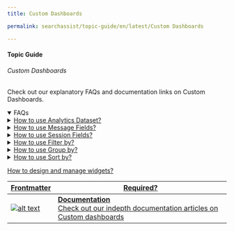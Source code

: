 ```yaml
---
title: Custom Dashboards

permalink: searchassist/topic-guide/en/latest/Custom Dashboards

---
```


#### Topic Guide
###### Custom Dashboards

 Check out our explanatory FAQs and documentation links on Custom Dashboards.

<details open>
  <summary>FAQs
  </summary>
 <a class="nested-accordian-link" target="_blank" href="https://developer.kore.ai/docs/bots/analyzing-your-bot/custom-dashboard/#Analytics">

  <details class="nested-details">
 
  <summary>How to use Analytics Dataset?
  </summary>

 
   Provides a listing of Success Intents, Failed Intents, Success Tasks and Failed Tasks associated with your bot. You can choose to view key fields like MetricType, Channel, UserId, etc. or any custom fields added against the metrics records.

   ###### Analytics Dataset Fields

   - metricType
   - taskName
   - userInput
   - isDeveloper
   - failureDetails
   - language
   - channel
   - sessionId
   - trainingStatus
   - pinStatus
   - matchType
   - userId
   - taskType

  </details>
 </a>


  <a class="nested-accordian-link" target="_blank" href="https://developer.kore.ai/docs/bots/analyzing-your-bot/custom-dashboard/#Messages">
 
  <details class="nested-details">
 
  <summary>How to use Message Fields?
  </summary>

 
   Provides bot and user messages of your bot. You can choose to view key fields UserId, Channel, etc. or any custom fields added against the messages..

   ###### Message Dataset Fields:

   - messageType
   - isDeveloper
   - messageId
   - userId
   - language
   - channel
   - sessionId

  </details>
 </a>


<a class="nested-accordian-link" target="_blank" href="https://developer.kore.ai/docs/bots/analyzing-your-bot/custom-dashboard/#Sessions">
 
  <details class="nested-details">
 
  <summary>How to use Session Fields?
  </summary>

 
   Provides a listing of conversation sessions associated with your bot. You can choose to view key fields like UserId, Channel, etc. or any custom fields added against the sessions.

   ###### Sessions Dataset Fields


   - userId
   - channel
   - language
   - date

  </details>
 </a>

 <a class="nested-accordian-link" target="_blank" href="https://developer.kore.ai/docs/bots/analyzing-your-bot/custom-dashboard/">
 
  <details class="nested-details">
 
  <summary>How to use Filter by?
  </summary>

 
   You can filter datasets by using any of the fields associated with the corresponding dataset. Examples: Use MetricType = 'SuccessTasks' for viewing only the details of tasks that are successfully executed. Use Channel = 'Facebook' for viewing only the conversations happened via Facebook channel

  </details>
 </a>


  <a class="nested-accordian-link" target="_blank" href="https://developer.kore.ai/docs/bots/analyzing-your-bot/custom-dashboard/">
 
  <details class="nested-details">
 
  <summary>How to use Group by?
  </summary>

 
You can aggregate the data to get summary information of a dataset. Aggregation is allowed only on select fields in each of the datasets. Analytics (field 1, field 2, field 3..) Messages (field 1, field 2) Sessions (field 1, field 2, field 3).

  </details>
 </a>


  <a class="nested-accordian-link" target="_blank" href="https://developer.kore.ai/docs/bots/analyzing-your-bot/custom-dashboard/">
 
  <details class="nested-details">
 
  <summary>How to use Sort by?
  </summary>

 
   You can sort the data records by providing the required field and the sort order.

  </details>
 </a>

 <a class="doc-link" target="_blank" href="https://developer.kore.ai/docs/bots/how-tos/how-to-create-custom-dashboard/">
 

   How to design and manage widgets?

</a>
  

 </details>

  <a class="doc-link" target="_blank" href="https://developer.kore.ai/docs/bots/analyzing-your-bot/custom-dashboard/">
 

| Frontmatter | Required? |
|-------------|-------------|
| ![alt text](images/docIcon.svg "Title") | **Documentation**  <br /> Check out our indepth documentation articles on Custom dashboards | 


</a>
